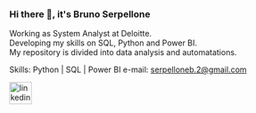 ### Hi there 👋, it's Bruno Serpellone
Working as System Analyst at Deloitte.<br>
Developing my skills on SQL, Python and Power BI. <br>
My repository is divided into data analysis and automatations.

Skills: Python | SQL | Power BI
e-mail: serpelloneb.2@gmail.com

[<img src='https://cdn.jsdelivr.net/npm/simple-icons@3.0.1/icons/linkedin.svg' alt='linkedin' height='40'>](https://www.linkedin.com/in/https://www.linkedin.com/in/brunoserp//)  
